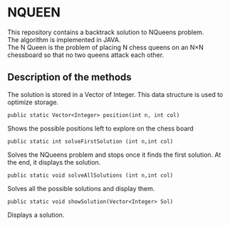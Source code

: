 # NQUEEN
This repository contains a backtrack solution to NQueens problem.<br>
The algorithm is implemented in JAVA.
<br>
The N Queen is the problem of placing N chess queens on an N×N chessboard so that no two queens attack each other.

## Description of the methods
The solution is stored in a Vector of Integer. This data structure is used to optimize storage.

```
public static Vector<Integer> position(int n, int col)
```
Shows the possible positions left to explore on the chess board
```
public static int solveFirstSolution (int n,int col)
```
Solves the NQueens problem and stops once it finds the first solution. At the end, it displays the solution.
```
public static void solveAllSolutions (int n,int col)
```
Solves all the possible solutions and display them.
```
public static void showSolution(Vector<Integer> Sol)
```
Displays a solution.